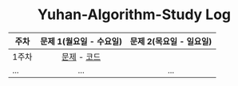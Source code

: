 <div align="center">

# Yuhan-Algorithm-Study Log

| 주차         | 문제 1(월요일 - 수요일)                                      | 문제 2(목요일 - 일요일)                                |
|--------------|:-----------------------------------------------------------------------:|:--------------------------------------------------------------:|
| 1주차        | [문제](https://www.acmicpc.net/problem/30860) - [코드](https://github.com/Yuhan-Algorithm-Study/Study-01/tree/main/acmicpc/30860) |                                                              |
| ...          | ...                                                                   | ...                                                          |

</div>
